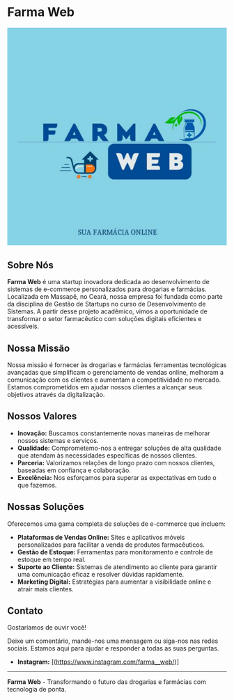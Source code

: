 # Farma Web

![Farma Web Logo](https://github.com/ChHenrique/farmaweb/blob/main/assets/img/Screenshot_1.png?raw=true)

## Sobre Nós

**Farma Web** é uma startup inovadora dedicada ao desenvolvimento de sistemas de e-commerce personalizados para drogarias e farmácias. Localizada em Massapê, no Ceará, nossa empresa foi fundada como parte da disciplina de Gestão de Startups no curso de Desenvolvimento de Sistemas. A partir desse projeto acadêmico, vimos a oportunidade de transformar o setor farmacêutico com soluções digitais eficientes e acessíveis.

## Nossa Missão

Nossa missão é fornecer às drogarias e farmácias ferramentas tecnológicas avançadas que simplificam o gerenciamento de vendas online, melhoram a comunicação com os clientes e aumentam a competitividade no mercado. Estamos comprometidos em ajudar nossos clientes a alcançar seus objetivos através da digitalização.

## Nossos Valores

- **Inovação:** Buscamos constantemente novas maneiras de melhorar nossos sistemas e serviços.
- **Qualidade:** Comprometemo-nos a entregar soluções de alta qualidade que atendam às necessidades específicas de nossos clientes.
- **Parceria:** Valorizamos relações de longo prazo com nossos clientes, baseadas em confiança e colaboração.
- **Excelência:** Nos esforçamos para superar as expectativas em tudo o que fazemos.

## Nossas Soluções

Oferecemos uma gama completa de soluções de e-commerce que incluem:

- **Plataformas de Vendas Online:** Sites e aplicativos móveis personalizados para facilitar a venda de produtos farmacêuticos.
- **Gestão de Estoque:** Ferramentas para monitoramento e controle de estoque em tempo real.
- **Suporte ao Cliente:** Sistemas de atendimento ao cliente para garantir uma comunicação eficaz e resolver dúvidas rapidamente.
- **Marketing Digital:** Estratégias para aumentar a visibilidade online e atrair mais clientes.

## Contato

Gostaríamos de ouvir você!

Deixe um comentário, mande-nos uma mensagem ou siga-nos nas redes sociais. Estamos aqui para ajudar e responder a todas as suas perguntas.

- **Instagram:** [(https://www.instagram.com/farma__web/)]

---

**Farma Web** - Transformando o futuro das drogarias e farmácias com tecnologia de ponta.
